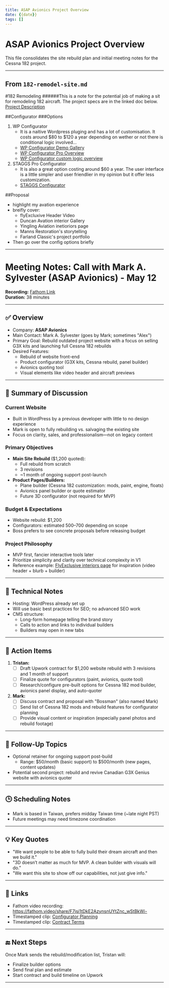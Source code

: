 ```yaml
---
title: ASAP Avionics Project Overview
date: {{date}}
tags: []
---
```


# ASAP Avionics Project Overview

This file consolidates the site rebuild plan and initial meeting notes for the Cessna 182 project.

---
## From `182-remodel-site.md`

#182 Remodeling
######This is a note for the potential job of making a sit for remodeling 182 aircraft. The project specs are in the linked doc below.
[Project Description](../../Demo-jobs/ASAP-Avionics/assets/assets/Aircraft_Website_Design_Brief.pdf)

##Configurator
###Options
1. WP Configurator
	- It is a naitive Wordpress pluging and has a lot of customisation. It costs around $80 to $120 a year depending on wether or not there is conditional logic involved...
	- [WP Configurator Demo Gallery](https://demos.wpconfigurator.com/)
	- [WP Configurator Pro Overview](https://wpconfigurator.com/pro/)
	- [WP Configurator custom logic overview](https://wpconfigurator.com/products/conditional-logic/)
2. STAGGS Pro Configurator
	- It is also a great option costing around $60 a year. The user interface is a little simpler and user friendlier in my opinion but it offer less customization.
	- [STAGGS Configurator](https://staggs.app/)

##Proposal
- highlight my avation experience
- breifly cover:
	- flyExcluxive Header Video
	- Duncan Avation interior Gallery
	- Yingling Aviation inetioriors page
	- Manns Restoration's storytelling
	- Farland Classic's project portfolio
- Then go over the config options briefly

---
# Meeting Notes: Call with Mark A. Sylvester (ASAP Avionics) - May 12

**Recording:** [Fathom Link](https://fathom.video/share/F7jsi1tDkE2AzynsnUYtZnc_wStBkWi-)  
**Duration:** 38 minutes  

---

## ✅ Overview
- Company: **ASAP Avionics**
- Main Contact: Mark A. Sylvester (goes by Mark; sometimes "Alex")
- Primary Goal: Rebuild outdated project website with a focus on selling G3X kits and launching full Cessna 182 rebuilds
- Desired Features:
  - Rebuild of website front-end
  - Product configurator (G3X kits, Cessna rebuild, panel builder)
  - Avionics quoting tool
  - Visual elements like video header and aircraft previews

---

## 💬 Summary of Discussion

### Current Website
- Built in WordPress by a previous developer with little to no design experience
- Mark is open to fully rebuilding vs. salvaging the existing site
- Focus on clarity, sales, and professionalism—not on legacy content

### Primary Objectives
- **Main Site Rebuild** ($1,200 quoted):
  - Full rebuild from scratch
  - 3 revisions
  - ~1 month of ongoing support post-launch
- **Product Pages/Builders:**
  - Plane builder (Cessna 182 customization: mods, paint, engine, floats)
  - Avionics panel builder or quote estimator
  - Future 3D configurator (not required for MVP)

### Budget & Expectations
- Website rebuild: $1,200
- Configurators: estimated $500–$700 depending on scope
- Boss prefers to see concrete proposals before releasing budget

### Project Philosophy
- MVP first, fancier interactive tools later
- Prioritize simplicity and clarity over technical complexity in V1
- Reference example: [FlyExclusive interiors page](https://example.com) for inspiration (video header + blurb + builder)

---

## 🧰 Technical Notes
- Hosting: WordPress already set up
- Will use basic best practices for SEO; no advanced SEO work
- CMS structure:
  - Long-form homepage telling the brand story
  - Calls to action and links to individual builders
  - Builders may open in new tabs

---

## 🎯 Action Items

1. **Tristan:**
   - [ ] Draft Upwork contract for $1,200 website rebuild with 3 revisions and 1 month of support
   - [ ] Finalize quote for configurators (paint, avionics, quote tool)
   - [ ] Research/configure pre-built options for Cessna 182 mod builder, avionics panel display, and auto-quoter

2. **Mark:**
   - [ ] Discuss contract and proposal with "Bossman" (also named Mark)
   - [ ] Send list of Cessna 182 mods and rebuild features for configurator planning
   - [ ] Provide visual content or inspiration (especially panel photos and rebuild footage)

---

## 🔄 Follow-Up Topics
- Optional retainer for ongoing support post-build
  - Range: $50/month (basic support) to $500/month (new pages, content updates)
- Potential second project: rebuild and revive Canadian G3X Genius website with avionics quoter

---

## 🕒 Scheduling Notes
- Mark is based in Taiwan, prefers midday Taiwan time (~late night PST)
- Future meetings may need timezone coordination

---

## 💡 Key Quotes
- "We want people to be able to fully build their dream aircraft and then we build it."
- "3D doesn’t matter as much for MVP. A clean builder with visuals will do."
- "We want this site to show off our capabilities, not just give info."

---

## 🔗 Links
- Fathom video recording: https://fathom.video/share/F7jsi1tDkE2AzynsnUYtZnc_wStBkWi-
- Timestamped clip: [Configurator Planning](https://fathom.video/share/F7jsi1tDkE2AzynsnUYtZnc_wStBkWi-?timestamp=697.9999)
- Timestamped clip: [Contract Terms](https://fathom.video/share/F7jsi1tDkE2AzynsnUYtZnc_wStBkWi-?timestamp=1975.9999)

---

## 🔚 Next Steps
Once Mark sends the rebuild/modification list, Tristan will:
- Finalize builder options
- Send final plan and estimate
- Start contract and build timeline on Upwork

---

